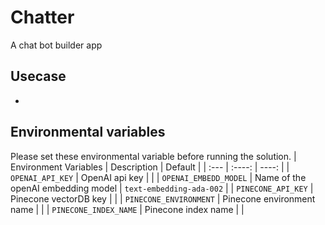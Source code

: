 # Chatter
A chat bot builder app
## Usecase
-
## Environmental variables
Please set these environmental variable before running the solution.
| Environment Variables      | Description | Default |
| :---        |    :----:   |    ----:    |
| ```OPENAI_API_KEY```      | OpenAI api key       |    |
| ```OPENAI_EMBEDD_MODEL```   | Name of the openAI embedding model        |    ```text-embedding-ada-002```  |
| ```PINECONE_API_KEY```      | Pinecone vectorDB key       |    |
| ```PINECONE_ENVIRONMENT```      | Pinecone environment name      |    |
| ```PINECONE_INDEX_NAME```      | Pinecone index name       |    |

